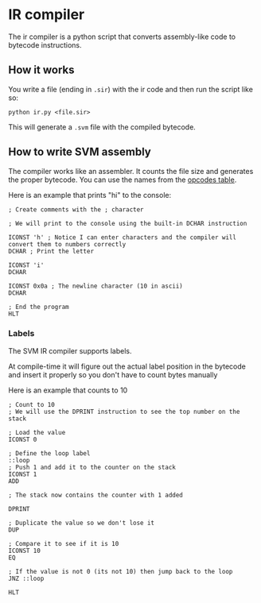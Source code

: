# IR compiler

The ir compiler is a python script that converts assembly-like code to bytecode instructions.

## How it works

You write a file (ending in `.sir`) with the ir code and then run the script like so:

```
python ir.py <file.sir>
```

This will generate a `.svm` file with the compiled bytecode.

## How to write SVM assembly

The compiler works like an assembler. It counts the file size and generates the proper bytecode. You can use the names from the [opcodes table](opcodes.md).

Here is an example that prints "hi" to the console:

```sir
; Create comments with the ; character

; We will print to the console using the built-in DCHAR instruction

ICONST 'h' ; Notice I can enter characters and the compiler will convert them to numbers correctly
DCHAR ; Print the letter

ICONST 'i'
DCHAR

ICONST 0x0a ; The newline character (10 in ascii)
DCHAR

; End the program
HLT
```

### Labels

The SVM IR compiler supports labels.

At compile-time it will figure out the actual label position in the bytecode and insert it properly so you don't have to count bytes manually

Here is an example that counts to 10

```sir
; Count to 10
; We will use the DPRINT instruction to see the top number on the stack

; Load the value
ICONST 0

; Define the loop label
::loop
; Push 1 and add it to the counter on the stack
ICONST 1
ADD

; The stack now contains the counter with 1 added

DPRINT

; Duplicate the value so we don't lose it
DUP

; Compare it to see if it is 10
ICONST 10
EQ

; If the value is not 0 (its not 10) then jump back to the loop
JNZ ::loop

HLT
```